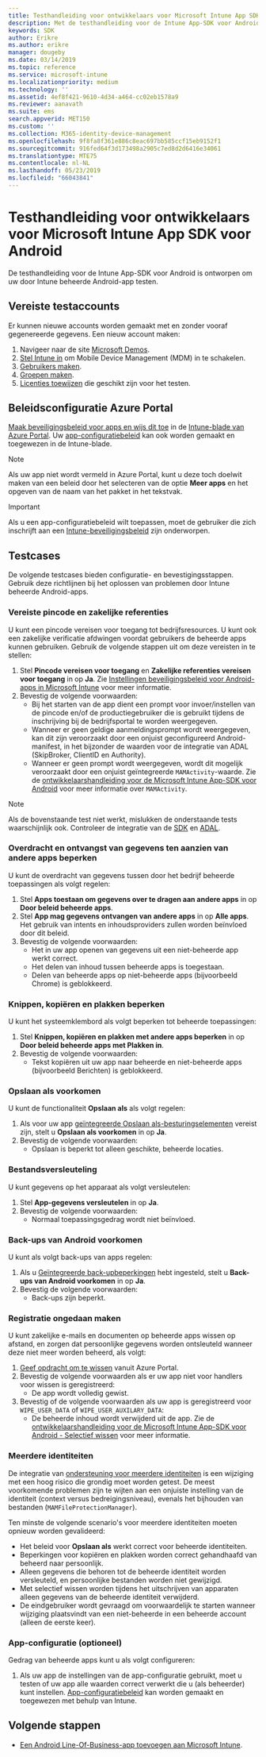 ```yaml
---
title: Testhandleiding voor ontwikkelaars voor Microsoft Intune App SDK voor Android
description: Met de testhandleiding voor de Intune App-SDK voor Android kunt u uw door Intune beheerde Android-app testen.
keywords: SDK
author: Erikre
ms.author: erikre
manager: dougeby
ms.date: 03/14/2019
ms.topic: reference
ms.service: microsoft-intune
ms.localizationpriority: medium
ms.technology: ''
ms.assetid: 4ef8f421-9610-4d34-a464-cc02eb1578a9
ms.reviewer: aanavath
ms.suite: ems
search.appverid: MET150
ms.custom: ''
ms.collection: M365-identity-device-management
ms.openlocfilehash: 9f8fa8f361e886c8eac697bb585ccf15eb9152f1
ms.sourcegitcommit: 916fed64f3d173498a2905c7ed8d2d6416e34061
ms.translationtype: MTE75
ms.contentlocale: nl-NL
ms.lasthandoff: 05/23/2019
ms.locfileid: "66043841"
---
```

# <a name="microsoft-intune-app-sdk-for-android-developers-testing-guide"></a>Testhandleiding voor ontwikkelaars voor Microsoft Intune App SDK voor Android

De testhandleiding voor de Intune App-SDK voor Android is ontworpen om uw door Intune beheerde Android-app testen.  

## <a name="prerequisite-test-accounts"></a>Vereiste testaccounts
Er kunnen nieuwe accounts worden gemaakt met en zonder vooraf gegenereerde gegevens. Een nieuw account maken:
1. Navigeer naar de site [Microsoft Demos](https://demos.microsoft.com/environments/create/tenant). 
2. [Stel Intune in](https://docs.microsoft.com/intune/setup-steps) om Mobile Device Management (MDM) in te schakelen.
3. [Gebruikers maken](https://docs.microsoft.com/intune/users-add).
4. [Groepen maken](https://docs.microsoft.com/intune/groups-add).
5. [Licenties toewijzen](https://docs.microsoft.com/intune/licenses-assign) die geschikt zijn voor het testen.


## <a name="azure-portal-policy-configuration"></a>Beleidsconfiguratie Azure Portal
[Maak beveiligingsbeleid voor apps en wijs dit toe](https://docs.microsoft.com/intune/app-protection-policies) in de [Intune-blade van Azure Portal](https://portal.azure.com/?feature.customportal=false#blade/Microsoft_Intune_Apps/MainMenu/14/selectedMenuItem/Overview). Uw [app-configuratiebeleid](https://docs.microsoft.com/intune/app-configuration-policies-overview) kan ook worden gemaakt en toegewezen in de Intune-blade.

> [!NOTE]
> Als uw app niet wordt vermeld in Azure Portal, kunt u deze toch doelwit maken van een beleid door het selecteren van de optie **Meer apps** en het opgeven van de naam van het pakket in het tekstvak.

> [!IMPORTANT]
> Als u een app-configuratiebeleid wilt toepassen, moet de gebruiker die zich inschrijft aan een [Intune-beveiligingsbeleid](https://docs.microsoft.com/intune/app-protection-policy) zijn onderworpen.

## <a name="test-cases"></a>Testcases

De volgende testcases bieden configuratie- en bevestigingsstappen. Gebruik deze richtlijnen bij het oplossen van problemen door Intune beheerde Android-apps.

### <a name="required-pin-and-corporate-credentials"></a>Vereiste pincode en zakelijke referenties

U kunt een pincode vereisen voor toegang tot bedrijfsresources. U kunt ook een zakelijke verificatie afdwingen voordat gebruikers de beheerde apps kunnen gebruiken. Gebruik de volgende stappen uit om deze vereisten in te stellen:

1. Stel **Pincode vereisen voor toegang** en **Zakelijke referenties vereisen voor toegang** in op **Ja**. Zie [Instellingen beveiligingsbeleid voor Android-apps in Microsoft Intune](app-protection-policy-settings-android.md#access-requirements) voor meer informatie.
2. Bevestig de volgende voorwaarden:
    - Bij het starten van de app dient een prompt voor invoer/instellen van de pincode en/of de productiegebruiker die is gebruikt tijdens de inschrijving bij de bedrijfsportal te worden weergegeven.
    - Wanneer er geen geldige aanmeldingsprompt wordt weergegeven, kan dit zijn veroorzaakt door een onjuist geconfigureerd Android-manifest, in het bijzonder de waarden voor de integratie van ADAL (SkipBroker, ClientID en Authority).
    - Wanneer er geen prompt wordt weergegeven, wordt dit mogelijk veroorzaakt door een onjuist geïntegreerde `MAMActivity`-waarde. Zie de [ontwikkelaarshandleiding voor de Microsoft Intune App-SDK voor Android](app-sdk-android.md) voor meer informatie over `MAMActivity`.

> [!NOTE] 
> Als de bovenstaande test niet werkt, mislukken de onderstaande tests waarschijnlijk ook. Controleer de integratie van de [SDK](app-sdk-android.md##sdk-integration) en [ADAL](app-sdk-android.md#configure-azure-active-directory-authentication-library-adal).

### <a name="restrict-transferring-and-receiving-data-with-other-apps"></a>Overdracht en ontvangst van gegevens ten aanzien van andere apps beperken
U kunt de overdracht van gegevens tussen door het bedrijf beheerde toepassingen als volgt regelen:

1. Stel **Apps toestaan om gegevens over te dragen aan andere apps** in op **Door beleid beheerde apps**.
2. Stel **App mag gegevens ontvangen van andere apps** in op **Alle apps**. Het gebruik van intents en inhoudsproviders zullen worden beïnvloed door dit beleid.
3. Bevestig de volgende voorwaarden:
    - Het in uw app openen van gegevens uit een niet-beheerde app werkt correct.
    - Het delen van inhoud tussen beheerde apps is toegestaan.
    - Delen van beheerde apps op niet-beheerde apps (bijvoorbeeld Chrome) is geblokkeerd.

### <a name="restrict-cut-copy-and-paste"></a>Knippen, kopiëren en plakken beperken
U kunt het systeemklembord als volgt beperken tot beheerde toepassingen:

1. Stel **Knippen, kopiëren en plakken met andere apps beperken** in op **Door beleid beheerde apps met Plakken in**.
2. Bevestig de volgende voorwaarden:
    - Tekst kopiëren uit uw app naar beheerde en niet-beheerde apps (bijvoorbeeld Berichten) is geblokkeerd.

### <a name="prevent-save-as"></a>**Opslaan als** voorkomen
U kunt de functionaliteit **Opslaan als** als volgt regelen:

1. Als voor uw app [geïntegreerde Opslaan als-besturingselementen](app-sdk-android.md#example-determine-if-saving-to-device-or-cloud-storage-is-permitted) vereist zijn, stelt u **Opslaan als voorkomen** in op **Ja**.
2. Bevestig de volgende voorwaarden:
    - Opslaan is beperkt tot alleen geschikte, beheerde locaties.

### <a name="file-encryption"></a>Bestandsversleuteling
U kunt gegevens op het apparaat als volgt versleutelen:

1. Stel **App-gegevens versleutelen** in op **Ja**.
2. Bevestig de volgende voorwaarden:
    - Normaal toepassingsgedrag wordt niet beïnvloed.

### <a name="prevent-android-backups"></a>Back-ups van Android voorkomen
U kunt als volgt back-ups van apps regelen:

1. Als u [Geïntegreerde back-upbeperkingen](app-sdk-android.md#protecting-backup-data) hebt ingesteld, stelt u **Back-ups van Android voorkomen** in op **Ja**.
2. Bevestig de volgende voorwaarden:
    - Back-ups zijn beperkt.

### <a name="unenrollment"></a>Registratie ongedaan maken
U kunt zakelijke e-mails en documenten op beheerde apps wissen op afstand, en zorgen dat persoonlijke gegevens worden ontsleuteld wanneer deze niet meer worden beheerd, als volgt:

1. [Geef opdracht om te wissen](https://docs.microsoft.com/intune/apps-selective-wipe) vanuit Azure Portal.
2. Bevestig de volgende voorwaarden als er uw app niet voor handlers voor wissen is geregistreerd:
    - De app wordt volledig gewist.
3. Bevestig of de volgende voorwaarden als uw app is geregistreerd voor `WIPE_USER_DATA` of `WIPE_USER_AUXILARY_DATA`:
    - De beheerde inhoud wordt verwijderd uit de app. Zie de [ontwikkelaarshandleiding voor de Microsoft Intune App-SDK voor Android - Selectief wissen](app-sdk-android.md#selective-wipe) voor meer informatie.

### <a name="multi-identity"></a>Meerdere identiteiten
De integratie van [ondersteuning voor meerdere identiteiten](app-sdk-android.md#multi-identity-optional) is een wijziging met een hoog risico die grondig moet worden getest. De meest voorkomende problemen zijn te wijten aan een onjuiste instelling van de identiteit (context versus bedreigingsniveau), evenals het bijhouden van bestanden (`MAMFileProtectionManager`).

Ten minste de volgende scenario's voor meerdere identiteiten moeten opnieuw worden gevalideerd:

- Het beleid voor **Opslaan als** werkt correct voor beheerde identiteiten.
- Beperkingen voor kopiëren en plakken worden correct gehandhaafd van beheerd naar persoonlijk.
- Alleen gegevens die behoren tot de beheerde identiteit worden versleuteld, en persoonlijke bestanden worden niet gewijzigd.
- Met selectief wissen worden tijdens het uitschrijven van apparaten alleen gegevens van de beheerde identiteit verwijderd.
- De eindgebruiker wordt gevraagd om voorwaardelijk te starten wanneer wijziging plaatsvindt van een niet-beheerde in een beheerde account (alleen de eerste keer).

### <a name="app-configuration-optional"></a>App-configuratie (optioneel)
Gedrag van beheerde apps kunt u als volgt configureren:

1. Als uw app de instellingen van de app-configuratie gebruikt, moet u testen of uw app alle waarden correct verwerkt die u (als beheerder) kunt instellen. [App-configuratiebeleid](https://docs.microsoft.com/intune/app-configuration-policies-overview) kan worden gemaakt en toegewezen met behulp van Intune.

## <a name="next-steps"></a>Volgende stappen

- [Een Android Line-Of-Business-app toevoegen aan Microsoft Intune](lob-apps-android.md).
